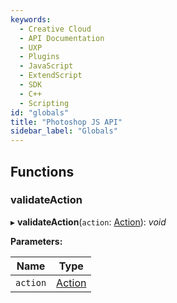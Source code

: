 ```yaml
---
keywords:
  - Creative Cloud
  - API Documentation
  - UXP
  - Plugins
  - JavaScript
  - ExtendScript
  - SDK
  - C++
  - Scripting
id: "globals"
title: "Photoshop JS API"
sidebar_label: "Globals"
---
```


## Functions

###  validateAction

▸ **validateAction**(`action`: [Action](classes/action/)): *void*

**Parameters:**

Name | Type |
------ | ------ |
`action` | [Action](classes/action/) |

